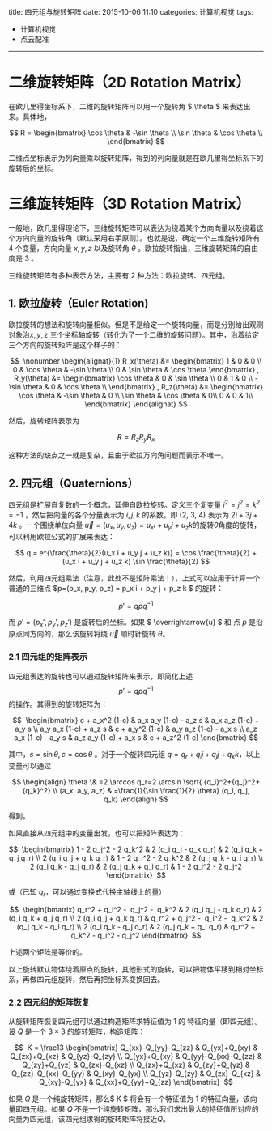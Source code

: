 title: 四元组与旋转矩阵
date: 2015-10-06 11:10
categories: 计算机视觉
tags: 
- 计算机视觉
- 点云配准
---

# 二维旋转矩阵（2D Rotation Matrix）

在欧几里得坐标系下，二维的旋转矩阵可以用一个旋转角 $ \theta $ 来表达出来。具体地，

$$ R = \begin{bmatrix} \cos \theta & -\sin \theta \\ \sin \theta & \cos \theta \\ \end{bmatrix} $$

二维点坐标表示为列向量乘以旋转矩阵，得到的列向量就是在欧几里得坐标系下的旋转后的坐标。

# 三维旋转矩阵（3D Rotation Matrix）

一般地，欧几里得理论下，三维旋转矩阵可以表达为绕着某个方向向量以及绕着这个方向向量的旋转角（默认采用右手原则）。也就是说，确定一个三维旋转矩阵有 4 个变量，方向向量 $x, y, z$ 以及旋转角 $\theta$ 。欧拉旋转指出，三维旋转矩阵的自由度是 3 。

三维旋转矩阵有多种表示方法，主要有 2 种方法：欧拉旋转、四元组。

## 1. 欧拉旋转（Euler Rotation)

欧拉旋转的想法和旋转向量相似。但是不是给定一个旋转向量，而是分别给出观测对象沿$x, y, z$ 三个坐标轴旋转（转化为了一个二维的旋转问题）。其中，沿着给定三个方向的旋转矩阵是这个样子的：

$$  \nonumber \begin{alignat}{1} R_x(\theta) &= \begin{bmatrix} 1 & 0 & 0 \\ 0 & \cos \theta & -\sin \theta \\ 0 & \sin \theta & \cos \theta \end{bmatrix} , R_y(\theta) &= \begin{bmatrix} \cos \theta & 0 & \sin \theta \\ 0 & 1 & 0 \\ -\sin \theta & 0 & \cos \theta \\ \end{bmatrix} , R_z(\theta) &= \begin{bmatrix} \cos \theta & -\sin \theta & 0 \\ \sin \theta & \cos \theta & 0\\ 0 & 0 & 1\\ \end{bmatrix} \end{alignat} $$

然后，旋转矩阵表示为：

$$ R=R_z R_y R_x $$

这种方法的缺点之一就是复杂，且由于欧拉万向角问题而表示不唯一。

## 2. 四元组（Quaternions）

四元组是扩展自复数的一个概念，延伸自欧拉旋转。定义三个复变量 $i^2=j^2=k^2=-1$ ，然后把向量的各个分量表示为 $i, j, k$ 的系数，即 (2, 3, 4) 表示为 $2i+3j+4k$ 。一个围绕单位向量 $\overrightarrow{u}=(u_x, u_y, u_z)=u_x i + u_y j + u_z k$的旋转$\theta$角度的旋转，可以利用欧拉公式的扩展来表达：

$$ q = e^{\frac{\theta}{2}(u_x i + u_y j + u_z k)} = \cos \frac{\theta}{2} + (u_x i + u_y j + u_z k) \sin \frac{\theta}{2} $$

然后，利用四元组乘法（注意，此处不是矩阵乘法！），上式可以应用于计算一个普通的三维点 $p=(p_x, p_y, p_z) = p_x i + p_y j + p_z k $ 的旋转：

$$ p' = q p q^{-1} $$

而 $p'=({p_x}', {p_y}', {p_z}')$ 是旋转后的坐标。如果 $ \overrightarrow{u} $ 和 点 $p$ 是沿原点同方向的，那么该旋转将绕 $\overrightarrow{u}$ 顺时针旋转 $\theta$。

### 2.1 四元组的矩阵表示

四元组表达的旋转也可以通过旋转矩阵来表示，即简化上述 $$ p' = q p q^{-1} $$ 的操作。其得到的旋转矩阵为：

$$  \begin{bmatrix} c + a_x^2 (1-c) & a_x a_y (1-c) - a_z s & a_x a_z (1-c) + a_y s \\ a_y a_x (1-c) + a_z s & c + a_y^2 (1-c) & a_y a_z (1-c) - a_x s \\ a_z a_x (1-c) - a_y s & a_z a_y (1-c) + a_x s & c + a_z^2 (1-c) \end{bmatrix} $$

其中，$s=\sin \theta, c = \cos \theta$ 。对于一个旋转四元组 $q=q_r+q_i i + q_j j + q_k k$，以上变量可以通过 

$$ \begin{align} \theta \& =2 \arccos q_r=2 \arcsin \sqrt{ {q_i}^2+{q_j}^2+{q_k}^2} \\ (a_x, a_y, a_z) & =\frac{1}{\sin \frac{1}{2} \theta} (q_i, q_j, q_k) \end{align} $$

得到。

如果直接从四元组中的变量出发，也可以把矩阵表达为：

$$  \begin{bmatrix} 1 - 2 q_j^2 - 2 q_k^2 & 2 (q_i q_j - q_k q_r) & 2 (q_i q_k + q_j q_r) \\ 2 (q_i q_j + q_k q_r) & 1 - 2 q_i^2 - 2 q_k^2 & 2 (q_j q_k - q_i q_r) \\ 2 (q_i q_k - q_j q_r) & 2 (q_j q_k + q_i q_r) & 1 - 2 q_i^2 - 2 q_j^2 \end{bmatrix}  $$

或（已知 $q_r$，可以通过变换式代换主轴线上的量）

$$  \begin{bmatrix} q_r^2 + q_i^2 -  q_j^2 -  q_k^2 & 2 (q_i q_j - q_k q_r) & 2 (q_i q_k + q_j q_r) \\ 2 (q_i q_j + q_k q_r) & q_r^2 + q_j^2 -  q_i^2 -  q_k^2 & 2 (q_j q_k - q_i q_r) \\ 2 (q_i q_k - q_j q_r) & 2 (q_j q_k + q_i q_r) & q_r^2 + q_k^2 - q_i^2 - q_j^2 \end{bmatrix}  $$

上述两个矩阵是等价的。

以上旋转默认物体绕着原点的旋转，其他形式的旋转，可以把物体平移到相对坐标系，再做四元组旋转，然后再把坐标系变换回去。 

### 2.2 四元组的矩阵恢复

从旋转矩阵恢复四元组可以通过构造矩阵求特征值为 1 的 特征向量（即四元组）。设 $Q$ 是一个 $3\times 3$ 的旋转矩阵，构造矩阵：

$$  K = \frac13 \begin{bmatrix} Q_{xx}-Q_{yy}-Q_{zz} & Q_{yx}+Q_{xy} & Q_{zx}+Q_{xz} & Q_{yz}-Q_{zy} \\ Q_{yx}+Q_{xy} & Q_{yy}-Q_{xx}-Q_{zz} & Q_{zy}+Q_{yz} & Q_{zx}-Q_{xz} \\ Q_{zx}+Q_{xz} & Q_{zy}+Q_{yz} & Q_{zz}-Q_{xx}-Q_{yy} & Q_{xy}-Q_{yx} \\ Q_{yz}-Q_{zy} & Q_{zx}-Q_{xz} & Q_{xy}-Q_{yx} & Q_{xx}+Q_{yy}+Q_{zz} \end{bmatrix}  $$

如果 $Q$ 是一个纯旋转矩阵，那么$ K $ 将会有一个特征值为 1 的特征向量，该向量即四元组。如果 $Q$ 不是一个纯旋转矩阵，那么我们求出最大的特征值所对应的向量为四元组，该四元组求得的旋转矩阵将接近$Q$。
